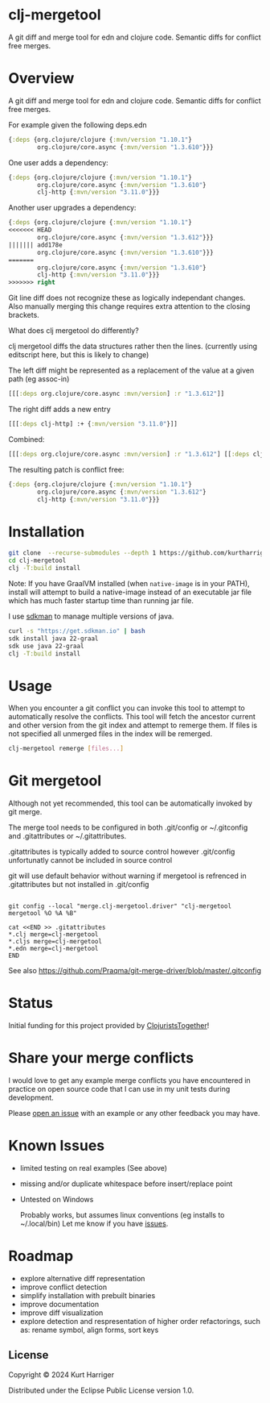 # clj-mergetool

A git diff and merge tool for edn and clojure code. Semantic diffs for conflict free merges.

# Overview

A git diff and merge tool for edn and clojure code. Semantic diffs for conflict free merges.

For example given the following deps.edn

```clj
{:deps {org.clojure/clojure {:mvn/version "1.10.1"}
        org.clojure/core.async {:mvn/version "1.3.610"}}}
```

One user adds a dependency:

```clj
{:deps {org.clojure/clojure {:mvn/version "1.10.1"}
        org.clojure/core.async {:mvn/version "1.3.610"}
        clj-http {:mvn/version "3.11.0"}}}
```

Another user upgrades a dependency:

```clj
{:deps {org.clojure/clojure {:mvn/version "1.10.1"}
<<<<<<< HEAD
        org.clojure/core.async {:mvn/version "1.3.612"}}}
||||||| add178e
        org.clojure/core.async {:mvn/version "1.3.610"}}}
=======
        org.clojure/core.async {:mvn/version "1.3.610"}
        clj-http {:mvn/version "3.11.0"}}}
>>>>>>> right
```

Git line diff does not recognize these as logically independant changes. Also manually merging this change requires extra attention to the closing brackets.

What does clj mergetool do differently?

clj mergetool diffs the data structures rather then the lines.
(currently using editscript here, but this is likely to change)

The left diff might be represented as a replacement of the value at a given path (eg assoc-in)

```clj
[[[:deps org.clojure/core.async :mvn/version] :r "1.3.612"]]
```

The right diff adds a new entry

```clj
[[[:deps clj-http] :+ {:mvn/version "3.11.0"}]]
```

Combined:

```clj
[[[:deps org.clojure/core.async :mvn/version] :r "1.3.612"] [[:deps clj-http] :+ {:mvn/version "3.11.0"}]]
```

The resulting patch is conflict free:

```clj
{:deps {org.clojure/clojure {:mvn/version "1.10.1"}
        org.clojure/core.async {:mvn/version "1.3.612"}
        clj-http {:mvn/version "3.11.0"}}}
```

# Installation

```sh
git clone  --recurse-submodules --depth 1 https://github.com/kurtharriger/clj-mergetool.git clj-mergetool
cd clj-mergetool
clj -T:build install
```

Note:
If you have GraalVM installed (when `native-image` is in your PATH), install will attempt to build a native-image instead of an executable jar file which has much faster startup time than running jar file.

I use [sdkman](https://sdkman.io/) to manage multiple versions of java.

```bash
curl -s "https://get.sdkman.io" | bash
sdk install java 22-graal
sdk use java 22-graal
clj -T:build install
```

# Usage

When you encounter a git conflict you can invoke this tool to attempt to automatically resolve the conflicts.
This tool will fetch the ancestor current and other version from the git index and attempt to remerge them.
If files is not specified all unmerged files in the index will be remerged.

```sh
clj-mergetool remerge [files...]
```

# Git mergetool

Although not yet recommended, this tool can be automatically invoked by git merge.

The merge tool needs to be configured in both .git/config or ~/.gitconfig
and .gitattributes or ~/.gitattributes.

.gitattributes is typically added to source control however
.git/config unfortunatly cannot be included in source control

git will use default behavior without warning if mergetool is refrenced
in .gitattributes but not installed in .git/config

```

git config --local "merge.clj-mergetool.driver" "clj-mergetool mergetool %O %A %B"

cat <<END >> .gitattributes
*.clj merge=clj-mergetool
*.cljs merge=clj-mergetool
*.edn merge=clj-mergetool
END

```

See also https://github.com/Praqma/git-merge-driver/blob/master/.gitconfig

# Status

Initial funding for this project provided by [ClojuristsTogether](https://www.clojuriststogether.org/)!

# Share your merge conflicts

I would love to get any example merge conflicts you have encountered in practice on open source code that I can use in my unit tests during development.

Please [open an issue](https://github.com/kurtharriger/clj-mergetool/issues/new) with an example or any other feedback you may have.

# Known Issues

- limited testing on real examples (See above)

- missing and/or duplicate whitespace before insert/replace point

- Untested on Windows

  Probably works, but assumes linux conventions (eg installs to ~/.local/bin)
  Let me know if you have [issues](https://github.com/kurtharriger/clj-mergetool/issues/new).

# Roadmap

- explore alternative diff representation
- improve conflict detection
- simplify installation with prebuilt binaries
- improve documentation
- improve diff visualization
- explore detection and respresentation of higher order refactorings, such as: rename symbol, align forms, sort keys

## License

Copyright © 2024 Kurt Harriger

Distributed under the Eclipse Public License version 1.0.
